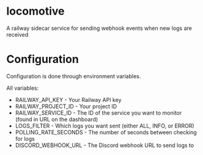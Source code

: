 # locomotive

A railway sidecar service for sending webhook events when new logs are received

# Configuration

Configuration is done through environment variables.

All variables:

- RAILWAY_API_KEY - Your Railway API key
- RAILWAY_PROJECT_ID - Your project ID
- RAILWAY_SERVICE_ID - The ID of the service you want to monitor (found in URL on the dashboard)
- LOGS_FILTER - Which logs you want sent (either ALL, INFO, or ERROR)
- POLLING_RATE_SECONDS - The number of seconds between checking for logs
- DISCORD_WEBHOOK_URL - The Discord webhook URL to send logs to
